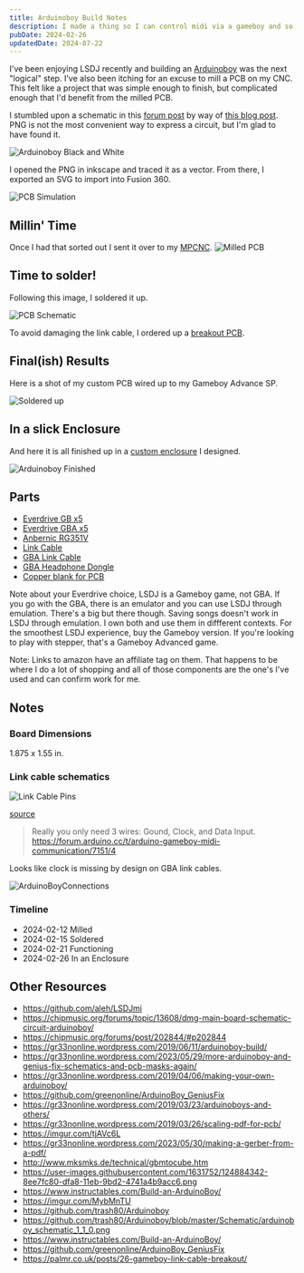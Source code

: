 ```yaml
---
title: Arduinoboy Build Notes
description: I made a thing so I can control midi via a gameboy and so can you!
pubDate: 2024-02-26
updatedDate: 2024-07-22
---
```


I've been enjoying LSDJ recently and building an
[Arduinoboy](https://github.com/trash80/Arduinoboy) was the next "logical" step.
I've also been itching for an excuse to mill a PCB on my CNC. This felt like a
project that was simple enough to finish, but complicated enough that I'd
benefit from the milled PCB.

I stumbled upon a schematic in this [forum
post](https://chipmusic.org/forums/post/202844/#p202844) by way of [this blog
post](https://gr33nonline.wordpress.com/2019/04/06/making-your-own-arduinoboy/).
PNG is not the most convenient way to express a circuit, but I'm glad to have
found it.

![Arduinoboy Black and White](./arduinoBoyBW.png)

I opened the PNG in inkscape and traced it as a vector. From there, I
exported an SVG to import into Fusion 360.

![PCB Simulation](./PCB_Simulation.png)

## Millin' Time

Once I had that sorted out I sent it over to my [MPCNC](/note/mpcnc).
![Milled PCB](./milled_PCB.jpg)

## Time to solder!

Following this image, I soldered it up.

![PCB Schematic](./arduino_schematic.png)

To avoid damaging the link cable, I ordered up a [breakout PCB](https://github.com/Palmr/gb-link-cable).

## Final(ish) Results

Here is a shot of my custom PCB wired up to my Gameboy Advance SP.

![Soldered up](./arduinoboy_soldered_up.jpg)

## In a slick Enclosure

And here it is all finished up in a [custom
enclosure](https://www.printables.com/model/783225-arduinoboy-enclosure) I
designed.

![Arduinoboy Finished](./Arduinoboy_Enclosed.jpg)

## Parts

- [Everdrive GB x5](https://amzn.to/4fd8AX4)
- [Everdrive GBA x5](https://amzn.to/3Weubpd)
- [Anbernic RG351V](https://amzn.to/3ykx5AO)
- [Link Cable](https://amzn.to/3LGCW6x)
- [GBA Link Cable](https://amzn.to/3Lxoxts)
- [GBA Headphone Dongle](https://amzn.to/3Lxoxts)
- [Copper blank for PCB](https://amzn.to/4d9T5NK)

Note about your Everdrive choice, LSDJ is a Gameboy game, not GBA. If you go
with the GBA, there is an emulator and you can use LSDJ through emulation.
There's a big but there though. Saving songs doesn't work in LSDJ through
emulation. I own both and use them in diffferent contexts. For the smoothest
LSDJ experience, buy the Gameboy version. If you're looking to play with
stepper, that's a Gameboy Advanced game.

Note: Links to amazon have an affiliate tag on them. That happens to be where I
do a lot of shopping and all of those components are the one's I've used and
can confirm work for me.

## Notes

### Board Dimensions

1.875 x 1.55 in.

### Link cable schematics

![Link Cable Pins](./linkCablePins.png)

[source](https://github.com/afska/gba-remote-play)

> Really you only need 3 wires: Gound, Clock, and Data Input.
> https://forum.arduino.cc/t/arduino-gameboy-midi-communication/7151/4

Looks like clock is missing by design on GBA link cables.

![ArduinoBoyConnections](ArduinoBoyConnections.png)

### Timeline

- 2024-02-12 Milled
- 2024-02-15 Soldered
- 2024-02-21 Functioning
- 2024-02-26 In an Enclosure

## Other Resources

- https://github.com/aleh/LSDJmi
- https://chipmusic.org/forums/topic/13608/dmg-main-board-schematic-circuit-arduinoboy/
- https://chipmusic.org/forums/post/202844/#p202844
- https://gr33nonline.wordpress.com/2019/06/11/arduinoboy-build/
- https://gr33nonline.wordpress.com/2023/05/29/more-arduinoboy-and-genius-fix-schematics-and-pcb-masks-again/
- https://gr33nonline.wordpress.com/2019/04/06/making-your-own-arduinoboy/
- https://github.com/greenonline/ArduinoBoy_GeniusFix
- https://gr33nonline.wordpress.com/2019/03/23/arduinoboys-and-others/
- https://gr33nonline.wordpress.com/2019/03/26/scaling-pdf-for-pcb/
- https://imgur.com/tjAVc6L
- https://gr33nonline.wordpress.com/2023/05/30/making-a-gerber-from-a-pdf/
- http://www.mksmks.de/technical/gbmtocube.htm
- https://user-images.githubusercontent.com/1631752/124884342-8ee7fc80-dfa8-11eb-9bd2-4741a4b9acc6.png
- https://www.instructables.com/Build-an-ArduinoBoy/
- https://imgur.com/MybMnTU
- https://github.com/trash80/Arduinoboy
- https://github.com/trash80/Arduinoboy/blob/master/Schematic/arduinoboy_schematic_1_1_0.png
- https://www.instructables.com/Build-an-ArduinoBoy/
- https://github.com/greenonline/ArduinoBoy_GeniusFix
- https://palmr.co.uk/posts/26-gameboy-link-cable-breakout/
